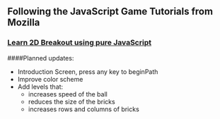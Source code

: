 ## Following the JavaScript Game Tutorials from Mozilla

### [Learn 2D Breakout using pure JavaScript](https://developer.mozilla.org/en-US/docs/Games/Tutorials/2D_Breakout_game_pure_JavaScript)
####Planned updates:
+ Introduction Screen, press any key to beginPath
+ Improve color scheme
+ Add levels that:
  + increases speed of the ball
  + reduces the size of the bricks
  + increases rows and columns of bricks
